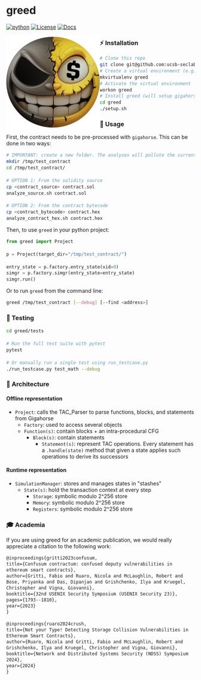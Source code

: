 # greed
[![python](https://img.shields.io/badge/Python-3.8+-3776AB.svg?style=flat&logo=python&logoColor=white)](https://www.python.org)
[![License](https://img.shields.io/github/license/Ileriayo/markdown-badges?style=flat)]([https://pypi.org/project/ethpwn/](https://raw.githubusercontent.com/ethpwn/ethpwn/main/LICENSE))
[![Docs](https://img.shields.io/badge/Documentation-gh_pages)](https://ucsb-seclab.github.io/greed/)

<img align="left" width="250"  src="logo.png">

<!-- [![Tests](https://github.com/ucsb-seclab/greed/actions/workflows/python-app.yml/badge.svg)](https://github.com/ucsb-seclab/greed/actions/workflows/python-app.yml) -->

### ⚡️ Installation
```bash
# Clone this repo
git clone git@github.com:ucsb-seclab/greed.git
# Create a virtual environment (e.g., using virtualenvwrapper)
mkvirtualenv greed
# Activate the virtual environment
workon greed
# Install greed (will setup gigahorse, yices, and `pip install -e greed`)
cd greed
./setup.sh
```

### 🚀 Usage
First, the contract needs to be pre-processed with `gigahorse`. This can be done in two ways:
```bash
# IMPORTANT: create a new folder. The analyses will pollute the current working directory
mkdir /tmp/test_contract
cd /tmp/test_contract/

# OPTION 1: From the solidity source
cp <contract_source> contract.sol
analyze_source.sh contract.sol

# OPTION 2: From the contract bytecode
cp <contract_bytecode> contract.hex
analyze_contract_hex.sh contract.hex
```

Then, to use `greed` in your python project:
```python
from greed import Project

p = Project(target_dir="/tmp/test_contract/")

entry_state = p.factory.entry_state(xid=0)
simgr = p.factory.simgr(entry_state=entry_state)
simgr.run()
```

Or to run `greed` from the command line:
```bash
greed /tmp/test_contract [--debug] [--find <address>]
```

### 🧪 Testing
```bash
cd greed/tests

# Run the full test suite with pytest
pytest

# Or manually run a single test using run_testcase.py
./run_testcase.py test_math --debug
```

### 🧱 Architecture
#### Offline representation

* `Project`: calls the TAC_Parser to parse functions, blocks, and statements from Gigahorse
  * `Factory`: used to access several objects
  * `Function(s)`: contain blocks + an intra-procedural CFG
    * `Block(s)`: contain statements
      * `Statement(s)`: represent TAC operations. Every statement has a `.handle(state)` method that given a state applies such operations to derive its successors

#### Runtime representation

* `SimulationManager`: stores and manages states in "stashes"
  * `State(s)`: hold the transaction context at every step
    * `Storage`: symbolic modulo 2^256 store
    * `Memory`: symbolic modulo 2^256 store
    * `Registers`: symbolic modulo 2^256 store

### 🎓 Academia 

If you are using greed for an academic publication, we would really appreciate a citation to the following work:

```
@inproceedings{gritti2023confusum,
title={Confusum contractum: confused deputy vulnerabilities in ethereum smart contracts},
author={Gritti, Fabio and Ruaro, Nicola and McLaughlin, Robert and Bose, Priyanka and Das, Dipanjan and Grishchenko, Ilya and Kruegel, Christopher and Vigna, Giovanni},
booktitle={32nd USENIX Security Symposium (USENIX Security 23)},
pages={1793--1810},
year={2023}
}

@inproceedings{ruaro2024crush,
title={Not your Type! Detecting Storage Collision Vulnerabilities in Ethereum Smart Contracts},
author={Ruaro, Nicola and Gritti, Fabio and McLaughlin, Robert and Grishchenko, Ilya and Kruegel, Christopher and Vigna, Giovanni},
booktitle={Network and Distributed Systems Security (NDSS) Symposium 2024},
year={2024}
}
```
